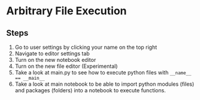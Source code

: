 # Arbitrary File Execution

## Steps

1. Go to user settings by clicking your name on the top right
2. Navigate to editor settings tab
3. Turn on the new notebook editor
4. Turn on the new file editor (Experimental)
5. Take a look at main.py to see how to execute python files with `__name__ == __main__`
6. Take a look at main notebook to be able to import python modules (files) and packages (folders) into a notebook to execute functions.